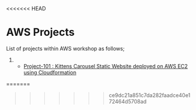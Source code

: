 <<<<<<< HEAD
# AWS Projects

List of projects within AWS workshop as follows;

1. - [Project-101 : Kittens Carousel Static Website deployed on AWS EC2 using Cloudformation](./Project-101-kittens-carousel-static-website-ec2/README.md)

<!-- 2. - [Project-001 : Roman Numerals Converter Application (Python Flask) deployed on AWS EC2 with Cloudformation](./Project-001-Roman-Numerals-Converter/README.md) -->
<!--
3. - [Project-004 : Phonebook Application (Python Flask) deployed on AWS Application Load Balancer with Auto Scaling and Relational Database Service using AWS Cloudformation](./Project-004-Phonebook-Application/README.md)

4. - [Project-006 : Kittens Carousel Static Website deployed on AWS Cloudfront, S3 and Route 53 using Cloudformation](./Project-006-kittens-carousel-static-web-s3-cf/README.md)

5. - [Project-503 : Capstone Project Blog Page App (Django) on AWS Environment](./Project-503-Capstone-Project-Blog-Page-App-(Django)-on-AWS-Environment/README.md) -->


=======
>>>>>>> ce9dc21a851c7da282faadce40e172464d5708ad

